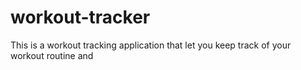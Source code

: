 # workout-tracker
This is a workout tracking application that let you keep track of your workout routine and  
